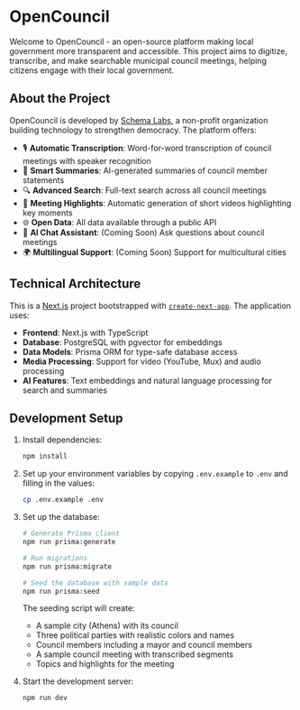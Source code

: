 # OpenCouncil

Welcome to OpenCouncil - an open-source platform making local government more transparent and accessible. This project aims to digitize, transcribe, and make searchable municipal council meetings, helping citizens engage with their local government.

## About the Project

OpenCouncil is developed by [Schema Labs](https://schemalabs.gr), a non-profit organization building technology to strengthen democracy. The platform offers:

- 🎙️ **Automatic Transcription**: Word-for-word transcription of council meetings with speaker recognition
- 📝 **Smart Summaries**: AI-generated summaries of council member statements
- 🔍 **Advanced Search**: Full-text search across all council meetings
- 🎥 **Meeting Highlights**: Automatic generation of short videos highlighting key moments
- 🌐 **Open Data**: All data available through a public API
- 🤖 **AI Chat Assistant**: (Coming Soon) Ask questions about council meetings
- 🌍 **Multilingual Support**: (Coming Soon) Support for multicultural cities

## Technical Architecture

This is a [Next.js](https://nextjs.org/) project bootstrapped with [`create-next-app`](https://github.com/vercel/next.js/tree/canary/packages/create-next-app). The application uses:

- **Frontend**: Next.js with TypeScript
- **Database**: PostgreSQL with pgvector for embeddings
- **Data Models**: Prisma ORM for type-safe database access
- **Media Processing**: Support for video (YouTube, Mux) and audio processing
- **AI Features**: Text embeddings and natural language processing for search and summaries

## Development Setup

1. Install dependencies:
   ```bash
   npm install
   ```

2. Set up your environment variables by copying `.env.example` to `.env` and filling in the values:
   ```bash
   cp .env.example .env
   ```

3. Set up the database:
   ```bash
   # Generate Prisma client
   npm run prisma:generate

   # Run migrations
   npm run prisma:migrate

   # Seed the database with sample data
   npm run prisma:seed
   ```

   The seeding script will create:
   - A sample city (Athens) with its council
   - Three political parties with realistic colors and names
   - Council members including a mayor and council members
   - A sample council meeting with transcribed segments
   - Topics and highlights for the meeting

4. Start the development server:
   ```bash
   npm run dev
   ```
